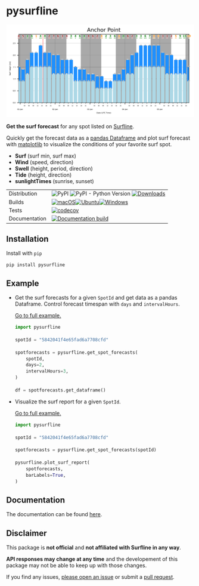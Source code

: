 # pysurfline

![SurfReport plot](https://github.com/giocaizzi/pysurfline/blob/gh-pages/docsrc/source/images/surfreport_readme.png)

**Get the surf forecast** for any spot listed on [Surfline](https://www.surfline.com/).

Quickly get the forecast data as a [pandas Dataframe](https://pandas.pydata.org/docs/reference/api/pandas.DataFrame.html) and plot surf forecast with [matplotlib](https://matplotlib.org/stable/) to visualize the conditions of your favorite surf spot.

- **Surf** (surf min, surf max)
- **Wind** (speed, direction)
- **Swell** (height, period, direction)
- **Tide** (height, direction)
- **sunlightTimes** (sunrise, sunset)


| | |
| --- | --- |
| Distribution | ![PyPI](https://img.shields.io/pypi/v/pysurfline?color=blue) ![PyPI - Python Version](https://img.shields.io/pypi/pyversions/pysurfline) [![Downloads](https://static.pepy.tech/badge/pysurfline)](https://pepy.tech/project/pysurfline)|
| Builds |[![macOS](https://github.com/giocaizzi/pysurfline/actions/workflows/deployment-macos.yml/badge.svg?branch=main)](https://github.com/giocaizzi/pysurfline/actions/workflows/deployment-macos.yml)[![Ubuntu](https://github.com/giocaizzi/pysurfline/actions/workflows/deployment-ubuntu.yml/badge.svg)](https://github.com/giocaizzi/pysurfline/actions/workflows/deployment-ubuntu.yml)[![Windows](https://github.com/giocaizzi/pysurfline/actions/workflows/deployment-windows.yml/badge.svg)](https://github.com/giocaizzi/pysurfline/actions/workflows/deployment-windows.yml) |
|Tests| [![codecov](https://codecov.io/gh/giocaizzi/pysurfline/branch/main/graph/badge.svg?token=48CPYKM5BR)](https://codecov.io/gh/giocaizzi/pysurfline) |
| Documentation | [![Documentation build](https://github.com/giocaizzi/pysurfline/actions/workflows/documentation.yml/badge.svg?branch=gh-pages)](https://github.com/giocaizzi/pysurfline/actions/workflows/documentation.yml) |


## Installation

Install with `pip`
```
pip install pysurfline
```

## Example

- Get the surf forecasts for a given `SpotId` and get data as a pandas Dataframe. Control forecast timespan with `days` and `intervalHours`.

    [Go to full example.](https://giocaizzi.github.io/pysurfline/examples/SpotForecasts.html)

    ```python
    import pysurfline

    spotId = "5842041f4e65fad6a7708cfd"

    spotforecasts = pysurfline.get_spot_forecasts(
        spotId,
        days=2,
        intervalHours=3,
    )

    df = spotforecasts.get_dataframe()
    ```

- Visualize the surf report for a given `SpotId`.

    [Go to full example.](https://giocaizzi.github.io/pysurfline/examples/SurfReport.html)

    ```python
    import pysurfline

    spotId = "5842041f4e65fad6a7708cfd"

    spotforecasts = pysurfline.get_spot_forecasts(spotId)

    pysurfline.plot_surf_report(
        spotforecasts,
        barLabels=True,
    )
    ```

## Documentation

The documentation can be found [here](https://giocaizzi.github.io/pysurfline/).

## Disclaimer
This package is **not official** and **not affiliated with Surfline in any way**.

**API responses may change at any time** and the developement of this package may not be able to keep up with those changes.

If you find any issues, [please open an issue](https://github.com/giocaizzi/pysurfline/issues) or submit a [pull request](https://github.com/giocaizzi/pysurfline/pulls).
